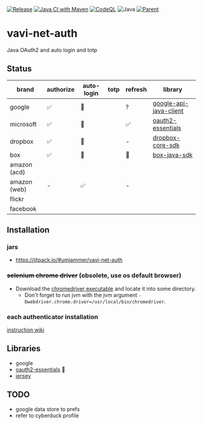 [![Release](https://jitpack.io/v/umjammer/vavi-net-auth.svg)](https://jitpack.io/#umjammer/vavi-net-auth)
[![Java CI with Maven](https://github.com/umjammer/vavi-net-auth/workflows/Java%20CI%20with%20Maven/badge.svg)](https://github.com/umjammer/vavi-net-auth/actions)
[![CodeQL](https://github.com/umjammer/vavi-net-auth/actions/workflows/codeql-analysis.yml/badge.svg)](https://github.com/umjammer/vavi-net-auth/actions/workflows/codeql-analysis.yml)
![Java](https://img.shields.io/badge/Java-8-b07219)
[![Parent](https://img.shields.io/badge/Parent-vavi--apps--fuse-pink)](https://github.com/umjammer/vavi-apps-fuse)

# vavi-net-auth

Java OAuth2 and auto login and totp

## Status

| brand              | authorize | auto-login | totp | refresh | library |
|--------------------|-----------|------------|------|---------|---------|
| google             | ✅        | 🚧        |      | ?       | [google-api-java-client](https://developers.google.com/api-client-library/java/) |
| microsoft          | ✅        | 🚧        |      | ✅      | [oauth2-essentials](https://github.com/dmfs/oauth2-essentials) |
| dropbox            | ✅        | 🚧        |      | -       | [dropbox-core-sdk](https://github.com/dropbox/dropbox-sdk-java) |
| box                | ✅        | 🚧        |      | 🚧      | [box-java-sdk](https://github.com/box/box-java-sdk) |
| amazon (acd)       |           |            |      |         | []() |
| amazon (web)       | -         | ✅         |      | -       | []() |
| flickr             |           |            |      |         | []() |
| facebook           |           |            |      |         | []() |

## Installation

### jars

 * https://jitpack.io/#umjammer/vavi-net-auth

### ~~selenium chrome driver~~ (obsolete, use os default browser)

 * Download the [chromedriver executable](https://chromedriver.chromium.org/downloads) and locate it into some directory.
   * Don't forget to run jvm with the jvm argument `-Dwebdriver.chrome.driver=/usr/local/bin/chromedriver`.

### each authenticator installation

[instruction wiki](https://github.com/umjammer/vavi-apps-fuse/wiki/Home#installation)

## Libraries

 * google
 * [oauth2-essentials](https://github.com/dmfs/oauth2-essentials) 🎯
 * [jersey](https://jersey.github.io/)

## TODO

 * google data store to prefs
 * refer to cyberduck profile
